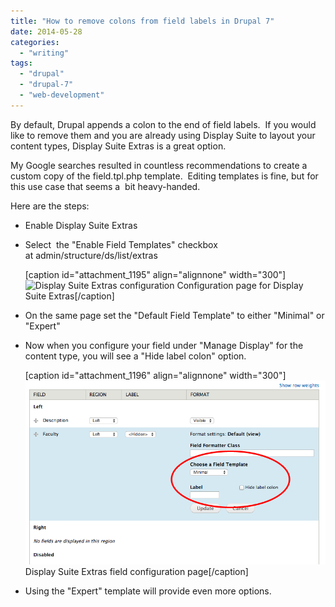 ```yaml
---
title: "How to remove colons from field labels in Drupal 7"
date: 2014-05-28
categories: 
  - "writing"
tags: 
  - "drupal"
  - "drupal-7"
  - "web-development"
---
```


By default, Drupal appends a colon to the end of field labels.  If you would like to remove them and you are already using Display Suite to layout your content types, Display Suite Extras is a great option.

My Google searches resulted in countless recommendations to create a custom copy of the field.tpl.php template.  Editing templates is fine, but for this use case that seems a  bit heavy-handed.

Here are the steps:

- Enable Display Suite Extras
- Select  the "Enable Field Templates" checkbox at admin/structure/ds/list/extras
    
    \[caption id="attachment\_1195" align="alignnone" width="300"\]![Display Suite Extras configuration](images/d7_ds_extras_config.png?w=300) Configuration page for Display Suite Extras\[/caption\]
- On the same page set the "Default Field Template" to either "Minimal" or "Expert"
- Now when you configure your field under "Manage Display" for the content type, you will see a "Hide label colon" option.
    
    \[caption id="attachment\_1196" align="alignnone" width="300"\]![Display Suite Extras field configuration](images/d7_ds_extras_field_config.png?w=300) Display Suite Extras field configuration page\[/caption\]
- Using the "Expert" template will provide even more options.
